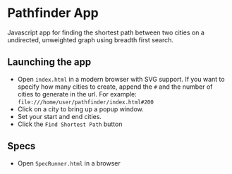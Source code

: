 Pathfinder App
==============

Javascript app for finding the shortest path between two cities on a undirected, unweighted graph using breadth first search.

## Launching the app

* Open `index.html` in a modern browser with SVG support. If you want to specify how many cities to create, append the `#` and the number of cities to generate in the url. For example: `file:///home/user/pathfinder/index.html#200`
* Click on a city to bring up a popup window. 
* Set your start and end cities. 
* Click the `Find Shortest Path` button

## Specs

* Open `SpecRunner.html` in a browser